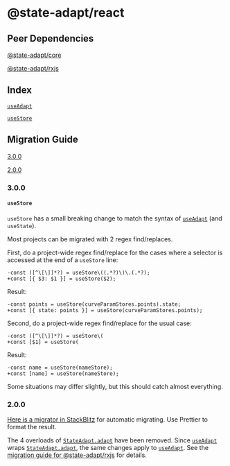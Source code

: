 # @state-adapt/react

## Peer Dependencies

[@state-adapt/core](/docs/core)

[@state-adapt/rxjs](/docs/rxjs)

## Index

[`useAdapt`](/react/docs/react#useadapt)

[`useStore`](/react/docs/react#usestore)

## Migration Guide

[3.0.0](/react/docs/react#300)

[2.0.0](/react/docs/react#200)

<!-- include: '../../../../../libs/react/src/lib/use-adapt.ts#useAdapt' -->

<!-- include: '../../../../../libs/react/src/lib/use-store.ts#useStore' -->

<!-- cache 3 -->

### 3.0.0

#### `useStore`

`useStore` has a small breaking change to match the syntax of [`useAdapt`](/react/docs/react#useadapt) (and `useState`).

Most projects can be migrated with 2 regex find/replaces.

First, do a project-wide regex find/replace for the cases where a selector is accessed at the end of a `useStore` line:

```diff-ts
-const ([^\[\]]*?) = useStore\((.*?)\)\.(.*?);
+const [{ $3: $1 }] = useStore($2);
```

Result:

```diff-ts
-const points = useStore(curveParamStores.points).state;
+const [{ state: points }] = useStore(curveParamStores.points);
```

Second, do a project-wide regex find/replace for the usual case:

```diff-ts
-const ([^\[\]]*?) = useStore\(
+const [$1] = useStore(
```

Result:

```diff-ts
-const name = useStore(nameStore);
+const [name] = useStore(nameStore);
```

Some situations may differ slightly, but this should catch almost everything.

### 2.0.0

[Here is a migrator in StackBlitz](https://stackblitz.com/edit/vitejs-vite-bca52l?file=src%2FApp.tsx,src%2FtransformCode.ts)
for automatic migrating. Use Prettier to format the result.

The 4 overloads of [`StateAdapt.adapt`](/docs/rxjs#stateadaptadapt) have been removed.
Since [`useAdapt`](/react/docs/react#useadapt) wraps [`StateAdapt.adapt`](/docs/rxjs#stateadaptadapt),
the same changes apply to [`useAdapt`](/react/docs/react#useadapt).
See the [migration guide for @state-adapt/rxjs](/docs/rxjs#200) for details.
